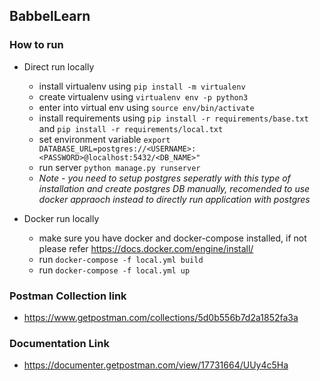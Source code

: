 ## BabbelLearn

### How to run

* Direct run locally
  - install virtualenv using `pip install -m virtualenv`
  - create virtualenv using `virtualenv env -p python3`
  - enter into virtual env using `source env/bin/activate`
  - install requirements using `pip install -r requirements/base.txt` and `pip install -r requirements/local.txt`
  - set environment variable `export DATABASE_URL=postgres://<USERNAME>:<PASSWORD>@localhost:5432/<DB_NAME>"`
  - run server `python manage.py runserver`
  - *Note* - *you need to setup postgres seperatly with this type of installation and create postgres DB manually, recomended to use docker appraoch instead to directly run application with postgres*


* Docker run locally
  - make sure you have docker and docker-compose installed, if not please refer https://docs.docker.com/engine/install/
  - run `docker-compose -f local.yml build`
  - run `docker-compose -f local.yml up`


### Postman Collection link
  - https://www.getpostman.com/collections/5d0b556b7d2a1852fa3a

### Documentation Link
  - https://documenter.getpostman.com/view/17731664/UUy4c5Ha
